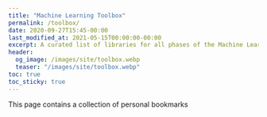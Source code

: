 ```yaml
---
title: "Machine Learning Toolbox"
permalink: /toolbox/
date: 2020-09-27T15:45-00:00
last_modified_at: 2021-05-15T00:00:00-00:00
excerpt: A curated list of libraries for all phases of the Machine Learning workflow   
header:
  og_image: /images/site/toolbox.webp
  teaser: "/images/site/toolbox.webp"
toc: true
toc_sticky: true
---
```


This page contains a collection of personal bookmarks